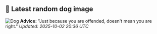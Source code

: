 ## 🐶 Latest random dog image
![Dog](https://images.dog.ceo/breeds/chow/n02112137_5742.jpg)
**Advice:** "Just because you are offended, doesn't mean you are right."
*Updated: 2025-10-02 20:36 UTC*
